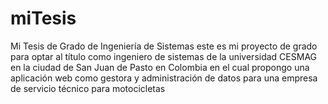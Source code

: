 # miTesis
Mi Tesis de Grado de Ingeniería de Sistemas 
este es mi proyecto de grado para optar al título como ingeniero de sistemas de la universidad CESMAG en la ciudad de San Juan de Pasto en Colombia
en el cual propongo una aplicación web como gestora y administración de datos para una empresa de servicio técnico para motocicletas

